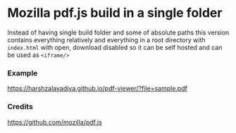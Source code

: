 # Mozilla pdf.js build in a single folder

Instead of having single build folder and some of absolute paths this version contains everything relatively and everything in a root directory with `index.html` with open, download disabled so it can be self hosted and can be used as `<iframe/>`

### Example

https://harshzalavadiya.github.io/pdf-viewer/?file=sample.pdf

### Credits

https://github.com/mozilla/pdf.js

